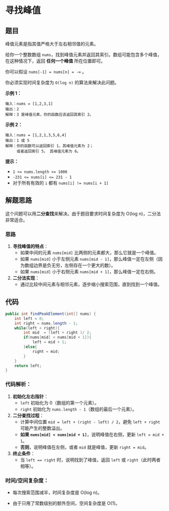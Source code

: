 # 寻找峰值

## 题目

峰值元素是指其值严格大于左右相邻值的元素。

给你一个整数数组 `nums`，找到峰值元素并返回其索引。数组可能包含多个峰值，在这种情况下，返回 **任何一个峰值** 所在位置即可。

你可以假设 `nums[-1] = nums[n] = -∞` 。

你必须实现时间复杂度为 `O(log n)` 的算法来解决此问题。

 

**示例 1：**

```
输入：nums = [1,2,3,1]
输出：2
解释：3 是峰值元素，你的函数应该返回其索引 2。
```

**示例 2：**

```
输入：nums = [1,2,1,3,5,6,4]
输出：1 或 5 
解释：你的函数可以返回索引 1，其峰值元素为 2；
     或者返回索引 5， 其峰值元素为 6。
```

**提示：**

- `1 <= nums.length <= 1000`
- `-231 <= nums[i] <= 231 - 1`
- 对于所有有效的 `i` 都有 `nums[i] != nums[i + 1]`

## 解题思路

这个问题可以用**二分查找**来解决。由于题目要求时间复杂度为 O(log n)，二分法非常适合。



### 思路

1. **寻找峰值的特点**：
   - 如果中间的元素 `nums[mid]` 比两侧的元素都大，那么它就是一个峰值。
   - 如果 `nums[mid]` 小于左侧元素 `nums[mid - 1]`，那么峰值一定在左侧（因为数组边界是负无穷，左侧存在一个更大的数）。
   - 如果 `nums[mid]` 小于右侧元素 `nums[mid + 1]`，那么峰值一定在右侧。
2. **二分法实现**：
   - 通过比较中间元素与相邻元素，逐步缩小搜索范围，直到找到一个峰值。



## 代码

```java
public int findPeakElement(int[] nums) {
    int left = 0;
    int right = nums.length - 1;
    while(left < right){
        int mid  = (left + right )/ 2;
        if(nums[mid] < nums[mid + 1]){
            left = mid + 1;
        }else{
            right = mid;
        }
    }
    return left;
}
```



### 代码解析：

1. **初始化左右指针**：
   - `left` 初始化为 0（数组的第一个元素）。
   - `right` 初始化为 `nums.length - 1`（数组的最后一个元素）。
2. **二分查找过程**：
   - 计算中间位置 `mid = left + (right - left) / 2`，避免 `left + right` 可能产生的整数溢出。
   - **如果 `nums[mid] < nums[mid + 1]`**，说明峰值在右侧，更新 `left = mid + 1`。
   - **否则**，说明峰值在左侧，或者 `mid` 就是峰值，更新 `right = mid`。
3. **终止条件**：
   - 当 `left == right` 时，说明找到了峰值，返回 `left` 或 `right`（此时两者相等）。



### 时间/空间复杂度：

- 每次搜索范围减半，时间复杂度是 O(log n)。

- 由于只用了常数级别的额外空间，空间复杂度是 O(1)。